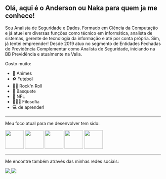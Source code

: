 ## Olá, aqui é o Anderson ou Naka para quem ja me conhece! 
Sou Analista de Seguridade e Dados. Formado em Ciência da Computação e já atuei em diversas funções como técnico em informática, analista de sistemas, gerente de tecnologia da informação e até por conta própria. Sim, já tentei empreender!
Desde 2019 atuo no segmento de Entidades Fechadas de Previdência Complementar como Analista de Seguridade, iniciando na BB Previdência e atualmente na Valia.

Gosto muito:
- 🦊 Animes
- ⚽ Futebol
- 🤘🏼 Rock'n Roll
- 🏀 Basquete
- 🏈 NFL
- 👨🏻‍🏫 Filosofia
- 💻 de aprender!

___

Meu foco atual para me desenvolver tem sido:
<div style="display: inline">
  <img width='60' height='60' src="https://cdn.jsdelivr.net/gh/devicons/devicon@latest/icons/python/python-original-wordmark.svg" />
  <img width='60' height='60' src="https://cdn.jsdelivr.net/gh/devicons/devicon@latest/icons/pandas/pandas-original-wordmark.svg" />
  <img width='60' height='60' src="https://cdn.jsdelivr.net/gh/devicons/devicon@latest/icons/numpy/numpy-original-wordmark.svg" />
  <img width='60' height='60' src="https://cdn.jsdelivr.net/gh/devicons/devicon@latest/icons/streamlit/streamlit-original-wordmark.svg" />
  <img width='60' height='60' src="https://powerapps.microsoft.com/images/application-logos/svg/powerbi.svg" />
</div>

___

Me encontre também através das minhas redes sociais:

<a href="https://www.instagram.com/and_naka">
<img src="https://img.shields.io/badge/Instagram-%23E4405F.svg?style=for-the-badge&logo=Instagram&logoColor=white">
</a>
<a href="https://www.linkedin.com/in/andnaka">
<img src="https://img.shields.io/badge/linkedin-%230077B5.svg?style=for-the-badge&logo=linkedin&logoColor=white">
</a>
